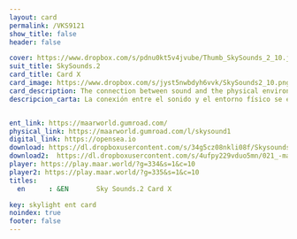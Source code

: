 ```yaml
---
layout: card
permalink: /VKS9121
show_title: false
header: false

cover: https://www.dropbox.com/s/pdnu0kt5v4jvube/Thumb_SkySounds_2_10.jpg?raw=1
suit_title: SkySounds.2
card_title: Card X
card_image: https://www.dropbox.com/s/jyst5nwbdyh6vvk/SkySounds2_10.png?raw=1
card_description: The connection between sound and the physical environment is understood as a reflection of the present moment. The sounds that reach one's ear are not just background noise, but a manifestation of the state of the environment. The gentle flow of a stream, the crashing of ocean waves, and the songs of birds all hold information about the natural world. By listening attentively, one can gain insight into the present moment and the state of the environment. The sound of the land is not only to be respected and protected, but also to be used as a tool for understanding and connection to the natural world. The beauty and diversity of soundscapes can offer a deeper understanding of the present, the laws of physics and the natural cycles of the environment.
descripcion_carta: La conexión entre el sonido y el entorno físico se entiende como un reflejo del momento presente. Los sonidos que llegan al oído no son solo ruido de fondo, sino una manifestación del estado del entorno. El suave flujo de un arroyo, el romper de las olas del océano y los cantos de los pájaros contienen información sobre el mundo natural. Al escuchar atentamente, se puede obtener una comprensión profunda del momento presente y del estado del entorno. El sonido de la tierra no solo debe ser respetado y protegido, sino también utilizado como herramienta para entender y conectar con el mundo natural. La belleza y diversidad de los paisajes sonoros pueden ofrecer una comprensión más profunda del presente, las leyes de la física y los ciclos naturales del medio ambiente.


ent_link: https://maarworld.gumroad.com/
physical_link: https://maarworld.gumroad.com/l/skysound1
digital_link: https://opensea.io
download: https://dl.dropboxusercontent.com/s/34g5cz08nkli08f/Skysounds-2-X.wav?raw=1
download2:  https://dl.dropboxusercontent.com/s/4ufpy229vduo5mn/021_-maar-sky-sounds.2-card_X.wav?raw=1
player: https://play.maar.world/?g=334&s=1&c=10
player2: https://play.maar.world/?g=335&s=1&c=10
titles:
  en      : &EN       Sky Sounds.2 Card X

key: skylight ent card 
noindex: true
footer: false
---
```

